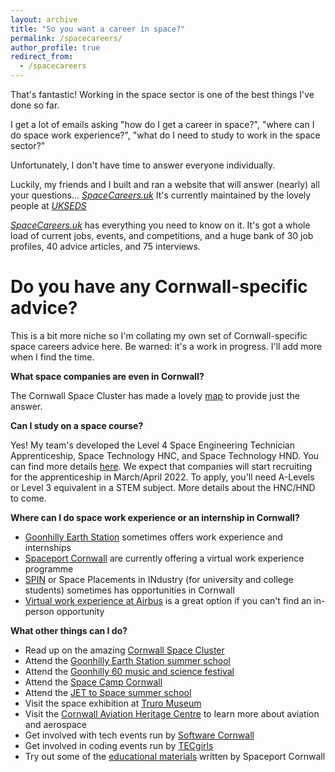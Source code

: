 ```yaml
---
layout: archive
title: "So you want a career in space?"
permalink: /spacecareers/
author_profile: true
redirect_from:
  - /spacecareers
---
```

That's fantastic! Working in the space sector is one of the best things I've done so far.

I get a lot of emails asking "how do I get a career in space?", "where can I do space work experience?", "what do I need to study to work in the space sector?"

Unfortunately, I don't have time to answer everyone individually.

Luckily, my friends and I built and ran a website that will answer (nearly) all your questions... _[SpaceCareers.uk](www.SpaceCareers.uk)_ It's currently maintained by the lovely people at _[UKSEDS](https://ukseds.org/)_ 

_[SpaceCareers.uk](https://spacecareers.uk/)_ has everything you need to know on it. It's got a whole load of current jobs, events, and competitions, and a huge bank of 30 job profiles, 40 advice articles, and 75 interviews.

Do you have any Cornwall-specific advice?
==

This is a bit more niche so I'm collating my own set of Cornwall-specific space careers advice here. Be warned: it's a work in progress. I'll add more when I find the time.

**What space companies are even in Cornwall?**

The Cornwall Space Cluster has made a lovely [map](https://www.cornwallspacecluster.co.uk/wp-content/uploads/2022/03/CSC-map-0322.pdf) to provide just the answer.

**Can I study on a space course?**

Yes! My team's developed the Level 4 Space Engineering Technician Apprenticeship, Space Technology HNC, and Space Technology HND. You can find more details [here](https://ols.mis.truro-penwith.ac.uk/WCFWebSite/Admissions/courseDetails.aspx?from=tpc&id=201000688286115). We expect that companies will start recruiting for the apprenticeship in March/April 2022. To apply, you'll need A-Levels or Level 3 equivalent in a STEM subject. More details about the HNC/HND to come.

**Where can I do space work experience or an internship in Cornwall?**

* [Goonhilly Earth Station](https://www.goonhilly.org/careers) sometimes offers work experience and internships
* [Spaceport Cornwall](https://www.speakersforschools.org/youth_opportunities/become-a-young-space-entrepreneur-3-day-vwex-with-spaceport-cornwall/) are currently offering a virtual work experience programme
* [SPIN](https://sa.catapult.org.uk/work-with-us/space-placements-industry-spin/) or Space Placements in INdustry (for university and college students) sometimes has opportunities in Cornwall
* [Virtual work experience at Airbus](https://www.springpod.com/virtual-work-experience/aerospace-work-experience) is a great option if you can't find an in-person opportunity

**What other things can I do?**

* Read up on the amazing [Cornwall Space Cluster](https://www.cornwallspacecluster.co.uk/)
* Attend the [Goonhilly Earth Station summer school](https://www.goonhilly.org/summer-school)
* Attend the [Goonhilly 60 music and science festival](https://goonhilly.live/)
* Attend the [Space Camp Cornwall](https://www.eventbrite.co.uk/e/space-camp-cornwall-tickets-247254905077)
* Attend the [JET to Space summer school](https://www.joneggingtrust.org.uk/jettospace)
* Visit the space exhibition at [Truro Museum](https://spaceportcornwall.com/events/from-steam-to-satellites/)
* Visit the [Cornwall Aviation Heritage Centre](https://cornwallaviationhc.co.uk/) to learn more about aviation and aerospace
* Get involved with tech events run by [Software Cornwall](https://softwarecornwall.org/events/)
* Get involved in coding events run by [TECgirls](https://www.tecgirls.co.uk/)
* Try out some of the [educational materials](https://spaceportcornwall.com/education/) written by Spaceport Cornwall
